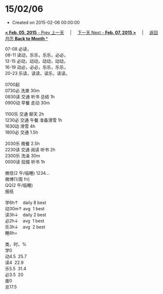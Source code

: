 # 15/02/06

- Created on 2015-02-06 00:00:00

[**< Feb. 05, 2015** - Prev 上一天](/lifelogs/2015/02/d05.md) &nbsp; &nbsp; | &nbsp; &nbsp; [下一天 Next - **Feb. 07, 2015 >**](/lifelogs/2015/02/d07.md) &nbsp; &nbsp; |  &nbsp; &nbsp; [返回月历 **Back to Month ^**](/lifelogs/2015/02/index.md)
<br/><div>07-08 必读，</div><div>08-11 读动，乐乐，乐乐，必必，</div><div>12-15 必动，动动，动动，动动，</div><div>16-19 动必，必必，乐乐，乐乐，</div><div>20-23 乐读，读读，读乐，读读。</div><div><br/></div><div>0700起</div><div>0730必 洗漱 30m</div><div>0830读 交通 听书 总结 1h</div><div>0900动 早餐 走动 30m</div><div><br/></div><div>1100乐 交通 聊天 2h</div><div>1230必 交通 午餐 准备滑雪 1h</div><div>1630动 滑雪 4h</div><div>1800必 交通 1.5h</div><div><br/></div><div>2030乐 晚餐 2.5h</div><div>2230读 交通 阅读 听书 2h</div><div>2300乐 洗澡 30m</div><div>0000读 拾掇 听书 1h</div><div><br/></div><div>微信(2 午/临睡) 1234…</div><div>微博(1/周 fri)</div><div>QQ(2 午/临睡)</div><div>报纸</div><div><br/></div><div>学6h↑    daily 8 best</div><div>动30m↑ avg  1 best</div><div>读3h↓    daily 2 best</div><div>必2h↓    avg  1 best</div><div>乐3h↓    avg  2 best</div><div>睡8h=</div><div><br/></div><div>类，时，%</div><div>学0</div><div>动4.5  25.7</div><div>读4  22.9</div><div>乐5.5  31.4</div><div>必3.5  20</div><div>废0</div><div>总17.5</div>
